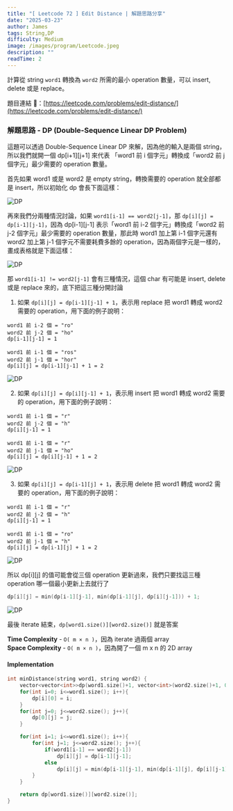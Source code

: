 ```yaml
---
title: "[ Leetcode 72 ] Edit Distance | 解題思路分享"
date: "2025-03-23"
author: James
tags: String,DP
difficulty: Medium
image: /images/program/Leetcode.jpeg
description: ""
readTime: 2
---
```


計算從 string `word1` 轉換為 `word2` 所需的最小 operation 數量，可以 insert, delete 或是 replace。

題目連結 🔗：[https://leetcode.com/problems/edit-distance/](https://leetcode.com/problems/edit-distance/)

### **解題思路 - DP (Double-Sequence Linear DP Problem)**

這題可以透過 Double-Sequence Linear DP 來解，因為他的輸入是兩個 string，所以我們就開一個 dp[i+1][j+1] 來代表 「word1 前 i 個字元」轉換成「word2 前 j 個字元」最少需要的 operation 數量。

首先如果 word1 或是 word2 是 empty string，轉換需要的 operation 就全部都是 insert，所以初始化 dp 會長下面這樣：

![DP](/images/leetcode/leetcode-72/initial.jpg)

再來我們分兩種情況討論，如果 `word1[i-1] == word2[j-1]`，那 `dp[i][j] = dp[i-1][j-1]`，因為 dp[i-1][j-1] 表示「word1 前 i-2 個字元」轉換成「word2 前 j-2 個字元」最少需要的 operation 數量，那此時 word1 加上第 i-1 個字元還有 word2 加上第 j-1 個字元不需要耗費多餘的 operation，因為兩個字元是一樣的，畫成表格就是下面這樣：

![DP](/images/leetcode/leetcode-72/same.jpg)

那 `word1[i-1] != word2[j-1]` 會有三種情況，這個 char 有可能是 insert, delete 或是 replace 來的，底下把這三種分開討論

1. 如果 `dp[i][j] = dp[i-1][j-1] + 1`，表示用 replace 把 word1 轉成 word2 需要的 operation，用下面的例子說明：

```
word1 前 i-2 個 = "ro"
word2 前 j-2 個 = "ho"
dp[i-1][j-1] = 1

word1 前 i-1 個 = "ros"
word2 前 j-1 個 = "hor"
dp[i][j] = dp[i-1][j-1] + 1 = 2
```

![DP](/images/leetcode/leetcode-72/replace.jpg)

2. 如果 `dp[i][j] = dp[i][j-1] + 1`，表示用 insert 把 word1 轉成 word2 需要的 operation，用下面的例子說明：

```
word1 前 i-1 個 = "r"
word2 前 j-2 個 = "h"
dp[i][j-1] = 1

word1 前 i-1 個 = "r"
word2 前 j-1 個 = "ho"
dp[i][j] = dp[i][j-1] + 1 = 2
```

![DP](/images/leetcode/leetcode-72/insert.jpg)

3. 如果 `dp[i][j] = dp[i-1][j] + 1`，表示用 delete 把 word1 轉成 word2 需要的 operation，用下面的例子說明：

```
word1 前 i-1 個 = "r"
word2 前 j-2 個 = "h"
dp[i][j-1] = 1

word1 前 i-1 個 = "ro"
word2 前 j-1 個 = "h"
dp[i][j] = dp[i-1][j] + 1 = 2
```

![DP](/images/leetcode/leetcode-72/delete.jpg)

所以 dp[i][j] 的值可能會從三個 operation 更新過來，我們只要找這三種 operation 哪一個最小更新上去就行了

```cpp
dp[i][j] = min(dp[i-1][j-1], min(dp[i-1][j], dp[i][j-1])) + 1;
```

![DP](/images/leetcode/leetcode-72/min.jpg)

最後 iterate 結束，`dp[word1.size()][word2.size()]` 就是答案

**Time Complexity** - `O( m × n )`，因為 iterate 過兩個 array<br>
**Space Complexity** - `O( m × n )`，因為開了一個 m x n 的 2D array

#### **Implementation**

```cpp
int minDistance(string word1, string word2) {
    vector<vector<int>>dp(word1.size()+1, vector<int>(word2.size()+1, 0));
    for(int i=0; i<=word1.size(); i++){
        dp[i][0] = i;
    }
    for(int j=0; j<=word2.size(); j++){
        dp[0][j] = j;
    }

    for(int i=1; i<=word1.size(); i++){
        for(int j=1; j<=word2.size(); j++){
            if(word1[i-1] == word2[j-1]) 
                dp[i][j] = dp[i-1][j-1];
            else
                dp[i][j] = min(dp[i-1][j-1], min(dp[i-1][j], dp[i][j-1])) + 1;
        }
    }

    return dp[word1.size()][word2.size()];
}
```


